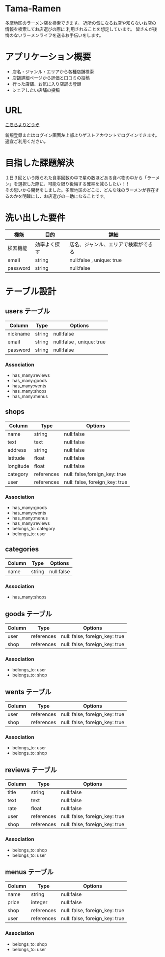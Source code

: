 # Tama-Ramen
多摩地区のラーメン店を検索できます。
近所の気になるお店や知らないお店の情報を検索してお店選びの際に
利用されることを想定しています。
皆さんが後悔のないラーメンライフを送るお手伝いをします。

# アプリケーション概要
- 店名・ジャンル・エリアから各種店舗検索<br>
- 店舗詳細ページから評価と口コミの投稿<br>
- 行った店舗、お気に入り店舗の登録<br>
- シェアしたい店舗の投稿<br>

# URL
 [こちらよりどうぞ](https://tama-ramen.herokuapp.com/)

新規登録またはログイン画面左上部よりゲストアカウントでログインできます。
適宜ご利用ください。

# 目指した課題解決
１日３回という限られた食事回数の中で星の数ほどある食べ物の中から「ラーメン」を選択した際に、可能な限り後悔する確率を減らしたい！！<br>
その思いから開発をしました。多摩地区のどこに、どんな味のラーメンが存在するのかを明確にし、お店選びの一助になることです。

# 洗い出した要件

| 機能             | 目的   | 詳細                  |
| ---------------- | ------  | ------------------------- |
| 検索機能         | 効率よく探す  | 店名、ジャンル、エリアで検索ができる                |
| email            | string  | null:false , unique: true |
| password         | string  | null:false                |





# テーブル設計

## users テーブル

| Column           | Type    | Options                   |
| ---------------- | ------  | ------------------------- |
| nickname         | string  | null:false                |
| email            | string  | null:false , unique: true |
| password         | string  | null:false                |

### Association
- has_many:reviews
- has_many:goods
- has_many:wents
- has_many:shops
- has_many:menus


## shops

| Column    | Type       | Options                       |
| --------- | ---------- | ----------------------------- |
| name      | string     | null:false                    |
| text      | text       | null:false                    |
| address   | string     | null:false                    | 
| latitude  | float      | null:false                    | 
| longitude | float      | null:false                    | 
| category  | references | null: false,foreign_key: true |
| user      | references | null: false, foreign_key: true|

### Association
- has_many:goods
- has_many:wents
- has_many:menus
- has_many:reviews
- belongs_to: category
- belongs_to: user


## categories

| Column    | Type       | Options                       |
| --------- | ---------- | ----------------------------- |
| name      | string     | null:false                    |

### Association
- has_many:shops


## goods テーブル

| Column   | Type       | Options                        |
| -------- | ---------- | ------------------------------ |
| user     | references | null: false, foreign_key: true |
| shop     | references | null: false, foreign_key: true |

### Association
- belongs_to: user
- belongs_to: shop


## wents テーブル

| Column   | Type       | Options                        |
| -------- | ---------- | ------------------------------ |
| user     | references | null: false, foreign_key: true |
| shop     | references | null: false, foreign_key: true |

### Association
- belongs_to: user
- belongs_to: shop


## reviews テーブル

| Column   | Type       | Options                        |
| -------- | ---------- | ------------------------------ |
| title    | string     | null:false                     |
| text     | text       | null:false                     |
| rate     | float      | null:false                     |
| user     | references | null: false, foreign_key: true |
| shop     | references | null: false, foreign_key: true |

### Association
- belongs_to: shop
- belongs_to: user


## menus テーブル

| Column   | Type       | Options                        |
| -------- | ---------- | ------------------------------ |
| name     | string     | null:false                     |
| price    | integer    | null:false                     |
| shop     | references | null: false, foreign_key: true |
| user     | references | null: false, foreign_key: true |

### Association
- belongs_to: shop
- belongs_to: user
